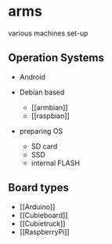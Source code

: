 # arms
various machines set-up

## Operation Systems

- Android
- Debian based
	- [[armbian]]
	- [[raspbian]]

- preparing OS
	- SD card
	- SSD
	- internal FLASH

## Board types

- [[Arduino]]
- [[Cubieboard]]
- [[Cubietruck]]
- [[RaspberryPi]]

